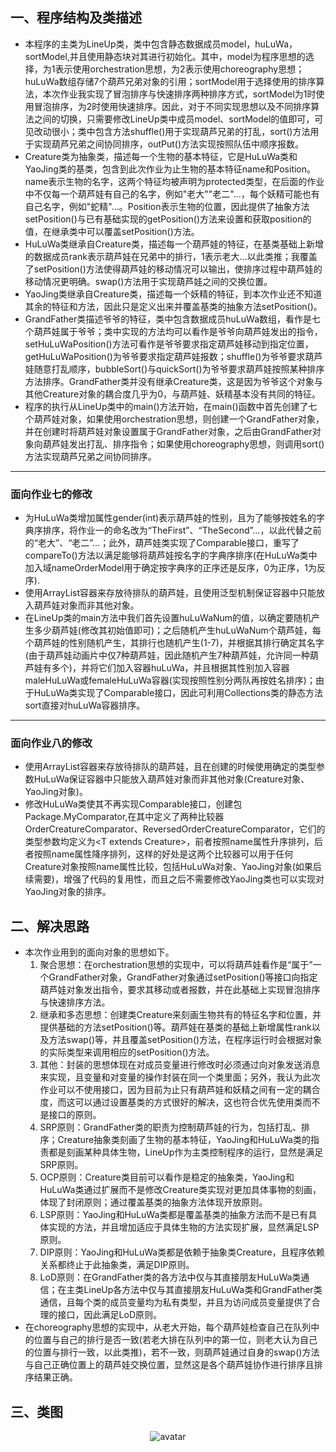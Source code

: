 ## 一、程序结构及类描述  
* 本程序的主类为LineUp类，类中包含静态数据成员model，huLuWa，sortModel,并且使用静态块对其进行初始化。其中，model为程序思想的选择，为1表示使用orchestration思想，为2表示使用choreography思想；huLuWa数组存储7个葫芦兄弟对象的引用；sortModel用于选择使用的排序算法，本次作业我实现了冒泡排序与快速排序两种排序方式，sortModel为1时使用冒泡排序，为2时使用快速排序。因此，对于不同实现思想以及不同排序算法之间的切换，只需要修改LineUp类中成员model、sortModel的值即可，可见改动很小；类中包含方法shuffle()用于实现葫芦兄弟的打乱，sort()方法用于实现葫芦兄弟之间协同排序，outPut()方法实现按照队伍中顺序报数。
* Creature类为抽象类，描述每一个生物的基本特征，它是HuLuWa类和YaoJing类的基类，包含到此次作业为止生物的基本特征name和Position。name表示生物的名字，这两个特征均被声明为protected类型，在后面的作业中不仅每一个葫芦娃有自己的名字，例如"老大""老二"...，每个妖精可能也有自己名字，例如"蛇精"...。Position表示生物的位置，因此提供了抽象方法setPosition()与已有基础实现的getPosition()方法来设置和获取position的值，在继承类中可以覆盖setPosition()方法。
* HuLuWa类继承自Creature类，描述每一个葫芦娃的特征，在基类基础上新增的数据成员rank表示葫芦娃在兄弟中的排行，1表示老大...以此类推；我覆盖了setPosition()方法使得葫芦娃的移动情况可以输出，使排序过程中葫芦娃的移动情况更明确。swap()方法用于实现葫芦娃之间的交换位置。
* YaoJing类继承自Creature类，描述每一个妖精的特征，到本次作业还不知道其余的特征和方法，因此只是定义出来并覆盖基类的抽象方法setPosition()。
* GrandFather类描述爷爷的特征，类中包含数据成员huLuWa数组，看作是七个葫芦娃属于爷爷；类中实现的方法均可以看作是爷爷向葫芦娃发出的指令，setHuLuWaPosition()方法可看作是爷爷要求指定葫芦娃移动到指定位置，getHuLuWaPosition()为爷爷要求指定葫芦娃报数；shuffle()为爷爷要求葫芦娃随意打乱顺序，bubbleSort()与quickSort()为爷爷要求葫芦娃按照某种排序方法排序。GrandFather类并没有继承Creature类，这是因为爷爷这个对象与其他Creature对象的耦合度几乎为0，与葫芦娃、妖精基本没有共同的特征。
* 程序的执行从LineUp类中的main()方法开始，在main()函数中首先创建了七个葫芦娃对象，如果使用orchestration思想，则创建一个GrandFather对象，并在创建时将葫芦娃对象设置属于GrandFather对象，之后由GrandFather对象向葫芦娃发出打乱、排序指令；如果使用choreography思想，则调用sort()方法实现葫芦兄弟之间协同排序。
  
***
### 面向作业七的修改  
* 为HuLuWa类增加属性gender(int)表示葫芦娃的性别，且为了能够按姓名的字典序排序，将作业一的命名改为“TheFirst”、“TheSecond”...，以此代替之前的“老大”、“老二”...；此外，葫芦娃类实现了Comparable接口，重写了compareTo()方法以满足能够将葫芦娃按名字的字典序排序(在HuLuWa类中加入域nameOrderModel用于确定按字典序的正序还是反序，0为正序，1为反序).
* 使用ArrayList容器来存放待排队的葫芦娃，且使用泛型机制保证容器中只能放入葫芦娃对象而非其他对象。
* 在LineUp类的main方法中我们首先设置huLuWaNum的值，以确定要随机产生多少葫芦娃(修改其初始值即可)；之后随机产生huLuWaNum个葫芦娃，每个葫芦娃的性别随机产生，其排行也随机产生(1-7)，并根据其排行确定其名字(由于葫芦娃动画片中仅7种葫芦娃，因此随机产生7种葫芦娃，允许同一种葫芦娃有多个)，并将它们加入容器huLuWa，并且根据其性别加入容器maleHuLuWa或femaleHuLuWa容器(实现按照性别分两队再按姓名排序)；由于HuLuWa类实现了Comparable接口，因此可利用Collections类的静态方法sort直接对huLuWa容器排序。

***
### 面向作业八的修改 
* 使用ArrayList容器来存放待排队的葫芦娃，且在创建的时候使用确定的类型参数HuLuWa保证容器中只能放入葫芦娃对象而非其他对象(Creature对象、YaoJing对象)。
* 修改HuLuWa类使其不再实现Comparable接口，创建包Package.MyComparator,在其中定义了两种比较器OrderCreatureComparator、ReversedOrderCreatureComparator，它们的类型参数均定义为\<T extends Creature\>，前者按照name属性升序排列，后者按照name属性降序排列，这样的好处是这两个比较器可以用于任何Creature对象按照name属性比较，包括HuLuWa对象、YaoJing对象(如果后续需要)，增强了代码的复用性，而且之后不需要修改YaoJing类也可以实现对YaoJing对象的排序。

## 二、解决思路
* 本次作业用到的面向对象的思想如下。   
  1. 聚合思想：在orchestration思想的实现中，可以将葫芦娃看作是“属于”一个GrandFather对象，GrandFather对象通过setPosition()等接口向指定葫芦娃对象发出指令，要求其移动或者报数，并在此基础上实现冒泡排序与快速排序方法。
  2. 继承和多态思想：创建类Creature来刻画生物共有的特征名字和位置，并提供基础的方法setPosition()等。葫芦娃在基类的基础上新增属性rank以及方法swap()等，并且覆盖setPosition()方法，在程序运行时会根据对象的实际类型来调用相应的setPosition()方法。
  3. 其他：封装的思想体现在对成员变量进行修改时必须通过向对象发送消息来实现，且变量和对变量的操作封装在同一个类里面；另外，我认为此次作业可以不使用接口，因为目前为止只有葫芦娃和妖精之间有一定的耦合度，而这可以通过设置基类的方式很好的解决，这也符合优先使用类而不是接口的原则。
  4. SRP原则：GrandFather类的职责为控制葫芦娃的行为，包括打乱、排序；Creature抽象类刻画了生物的基本特征，YaoJing和HuLuWa类的指责都是刻画某种具体生物，LineUp作为主类控制程序的运行，显然是满足SRP原则。
  5. OCP原则：Creature类目前可以看作是稳定的抽象类，YaoJing和HuLuWa类通过扩展而不是修改Creature类实现对更加具体事物的刻画，体现了封闭原则；通过覆盖基类的抽象方法体现开放原则。
  6. LSP原则：YaoJing和HuLuWa类都是覆盖基类的抽象方法而不是已有具体实现的方法，并且增加适应于具体生物的方法实现扩展，显然满足LSP原则。
  7. DIP原则：YaoJing和HuLuWa类都是依赖于抽象类Creature，且程序依赖关系都终止于此抽象类，满足DIP原则。
  8. LoD原则：在GrandFather类的各方法中仅与其直接朋友HuLuWa类通信；在主类LineUp各方法中仅与其直接朋友HuLuWa类和GrandFather类通信，且每个类的成员变量均为私有类型，并且为访问成员变量提供了合理的接口，因此满足LoD原则。
* 在choreography思想的实现中，从老大开始，每个葫芦娃检查自己在队列中的位置与自己的排行是否一致(若老大排在队列中的第一位，则老大认为自己的位置与排行一致，以此类推)，若不一致，则葫芦娃通过自身的swap()方法与自己正确位置上的葫芦娃交换位置，显然这是各个葫芦娃协作进行排序且排序结果正确。

## 三、类图
<div align=center>

![avatar](http://www.plantuml.com/plantuml/png/bLHRIzn057xFhnZqPSLLqET5B48jebLqIodYmsnsDabDCkbaueMjiCLIUb7RIakXK5h1jbkabk93lRJuPtQpwrF_Gi_C99l1LQaGmintBdFEzvsPqP1ZnYFFDG9iBcABe9uPjHYSm4juZ17C8qPwKA_52F6hnfYBmn2bUDL0gDVnEGfew727-c8_nvdZMyZ77e4jVAbthWys_KlKAQEGy9aa92VYEV62591U0hGo9nMgCWlyDYG7RCr82heLJKPtiIXdS12rT-gjtUFswxtsyo_D-dhh_UDuQxkzi_7tzyPGOgizQkv-pJTEFiVVTri_J-AjEWH2z80ubs5_CLrRn2yJbkv4JzCCW2bQ9guXQb8dTvgOXTWyKeLAG5HwZRwLrp8ESYgnz13BpEf7NecmwKebfpCrBWjLK12LNCT4mc9IBy2C56cQBz1OkuVf1DHPbOqacrnNxVzPF6HDXIuy71X89EbWI83fYMa1uq1r-IRcDc5LmV4Dnl3gf1FoWeeUGRRAWf2IjlNq5toDFwUjD_N6uMRprOPIjtdyihN_BZvus_nnr15UuOcmieDIL2gvP8uoBeXIcW8zFEl9oOl__RvEo8F8CHTbX32uT5aws8vbIwgr3dJ5r79-GTFKZYeLbsJdWcRAI-SKEQ3YIdPwUBbJlbk2XAJuqr6ykHz2pN9CWI55rLdjMVpYsuMqGLXMQTfi9uCKD-cEWefQquOmWJDX5MmID2R73NFA2iMHgj6lZM2kYEXG7dx38bttUpErcWN3UyD8kMgOSafcoH9X8IdBcvVEK-QC2aL4LZZCV_OmmTa8NN6wIdpDX5TbpABLe5-IkillwjuKlSbbcNHySYT8thZ6uV6GkWQKcJO9ESDY1kBQXtZz80_MOMKrRSe8jHWEx5LbL59NGmu1vfeSHK-8h87Tzr0tQkeZArkhkjIfvwPBFBnGKlF9Tdomemm03GleTE-izb51tOLb4sXebkxxTCu2GHV0DE8pqKK63pj-ykhDBo3ChB3F0DxrWLVK6rhdEZmAan9vxZy0)